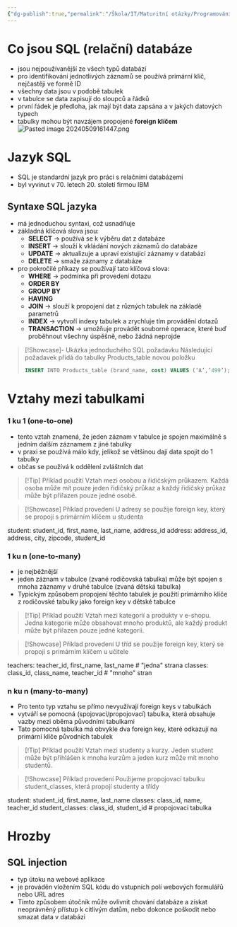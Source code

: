 ```yaml
---
{"dg-publish":true,"permalink":"/Škola/IT/Maturitní otázky/Programování/SQL databáze/","tags":["Maturitní_otázka","IT","Programování"],"created":"2023-12-19T09:11:59.160+01:00","updated":"2024-05-09T17:05:38.404+02:00"}
---
```


# Co jsou SQL (relační) databáze
- jsou nejpoužívanější ze všech typů databází
- pro identifikování jednotlivých záznamů se používá primární klíč, nejčastěji ve formě ID
- všechny data jsou v podobě tabulek
- v tabulce se data zapisují do sloupců a řádků
- první řádek je předloha, jak mají být data zapsána a v jakých datových typech
- tabulky mohou být navzájem propojené **foreign klíčem**
![Pasted image 20240509161447.png](/img/user/Images/Pasted%20image%2020240509161447.png)
# Jazyk SQL
- SQL je standardní jazyk pro práci s relačními databázemi
- byl vyvinut v 70. letech 20. století firmou IBM
## Syntaxe SQL jazyka
- má jednoduchou syntaxi, což usnadňuje 
- základná klíčová slova jsou:
	- **SELECT** -> používá se k výběru dat z databáze 
	- **INSERT** -> slouží k vkládání nových záznamů do databáze
	- **UPDATE** -> aktualizuje a upraví existující záznamy v databázi
	- **DELETE** -> smaže záznamy z databáze
- pro pokročilé příkazy se používají tato klíčová slova:
	- **WHERE** -> podmínka při provedení dotazu
	- **ORDER BY**
	- **GROUP BY**
	- **HAVING**
	- **JOIN** -> slouží k propojení dat z různých tabulek na základě parametrů
	- **INDEX** -> vytvoří indexy tabulek a zrychluje tím provádění dotazů
	- **TRANSACTION** -> umožňuje provádět souborné operace, které buď proběhnout všechny úspěšně, nebo žádná neprojde
> [!Showcase]- Ukázka jednoduchého SQL požadavku
> Následující požadavek přidá do tabulky Products_table novou položku
>```SQL
> INSERT INTO Products_table (brand_name, cost) VALUES (‘A’,’499’);
>```
# Vztahy mezi tabulkami
### 1 ku 1 (one-to-one)
- tento vztah znamená, že jeden záznam v tabulce je spojen maximálně s jedním dalším záznamem z jiné tabulky
- v praxi se používá málo kdy, jelikož se většinou dají data spojit do 1 tabulky
- občas se používá k oddělení zvláštních dat

> [!Tip] Příklad použití
> Vztah mezi osobou a řidičským průkazem.
> Každá osoba může mít pouze jeden řidičský průkaz a každý řidičský průkaz může být přiřazen pouze jedné osobě.

> [!Showcase] Příklad provedení
> U adresy se použije foreign key, který se propojí s primárním klíčem u studenta
> 
student: student_id, first_name, last_name, address_id
address: address_id, address, city, zipcode, student_id
### 1 ku n (one-to-many)
- je nejběžnější
- jeden záznam v tabulce (zvané rodičovská tabulka) může být spojen s mnoha záznamy v druhé tabulce (zvaná dětská tabulka)
- Typickým způsobem propojení těchto tabulek je použití primárního klíče z rodičovské tabulky jako foreign key v dětské tabulce

> [!Tip] Příklad použití
> Vztah mezi kategorií a produkty v e-shopu.
> Jedna kategorie může obsahovat mnoho produktů, ale každý produkt může být přiřazen pouze jedné kategorii.

> [!Showcase] Příklad provedení
> U tříd se použije foreign key, který se propojí s primárním klíčem u učitele
> 
teachers: teacher_id, first_name, last_name # "jedna" strana
classes:  class_id, class_name, teacher_id  # "mnoho" stran

### n ku n (many-to-many)
- Pro tento typ vztahu se přímo nevyužívají foreign keys v tabulkách
- vytváří se pomocná (spojovací/propojovací) tabulka, která obsahuje vazby mezi oběma původními tabulkami
- Tato pomocná tabulka má obvykle dva foreign key, které odkazují na primární klíče původních tabulek

> [!Tip] Příklad použití
> Vztah mezi studenty a kurzy.
> Jeden student může být přihlášen k mnoha kurzům a jeden kurz může mít mnoho studentů.

> [!Showcase] Příklad provedení
> Použijeme propojovací tabulku student_classes, která propojí studenty a třídy
> 
student: student_id, first_name, last_name
classes: class_id, name, teacher_id
student_classes: class_id, student_id     # propojovací tabulka
# Hrozby 
## SQL injection
- typ útoku na webové aplikace
- je prováděn vložením SQL kódu do vstupních polí webových formulářů nebo URL adres
- Tímto způsobem útočník může ovlivnit chování databáze a získat neoprávněný přístup k citlivým datům, nebo dokonce poškodit nebo smazat data v databázi